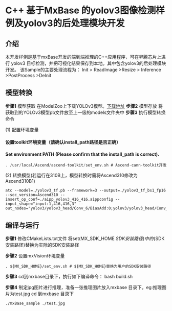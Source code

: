 
# C++ 基于MxBase 的yolov3图像检测样例及yolov3的后处理模块开发

## 介绍
本开发样例是基于mxBase开发的端到端推理的C++应用程序，可在昇腾芯片上进行 yolov3 目标检测，并把可视化结果保存到本地。其中包含yolov3的后处理模块开发。
该Sample的主要处理流程为：
Init > ReadImage >Resize > Inference >PostProcess >DeInit

## 模型转换

**步骤1** 模型获取
在ModelZoo上下载YOLOv3模型。[下载地址](https://www.hiascend.com/zh/software/modelzoo/detail/1/ba2a4c054a094ef595da288ecbc7d7b4)
**步骤2** 模型存放
将获取到的YOLOv3模型pb文件放至上一级的models文件夹中
**步骤3** 执行模型转换命令

(1) 配置环境变量
#### 设置toolkit环境变量（请确认install_path路径是否正确）
#### Set environment PATH (Please confirm that the install_path is correct).
```c
. /usr/local/Ascend/ascend-toolkit/set_env.sh # Ascend-cann-toolkit开发套件包默认安装路径，请根据实际安装路径修改。

```
(2) 转换模型(若运行在310B上，模型转换时需将Ascend310修改为Ascend310B1)
```
atc --model=./yolov3_tf.pb --framework=3 --output=./yolov3_tf_bs1_fp16 --soc_version=Ascend310 --insert_op_conf=./aipp_yolov3_416_416.aippconfig --input_shape="input:1,416,416,3" --out_nodes="yolov3/yolov3_head/Conv_6/BiasAdd:0;yolov3/yolov3_head/Conv_14/BiasAdd:0;yolov3/yolov3_head/Conv_22/BiasAdd:0"
```

## 编译与运行
**步骤1** 修改CMakeLists.txt文件 将set(MX_SDK_HOME ${SDK安装路径}) 中的${SDK安装路径}替换为实际的SDK安装路径

**步骤2** 设置mxVision环境变量
```
. ${MX_SDK_HOME}/set_env.sh # ${MX_SDK_HOME}替换为用户的SDK安装路径
```

**步骤3** cd到mxbase目录下，执行如下编译命令：
bash build.sh

**步骤4** 制定jpg图片进行推理，准备一张推理图片放入mxbase 目录下。eg:推理图片为test.jpg
cd 到mxbase 目录下
```
./mxBase_sample ./test.jpg
```
